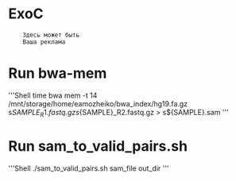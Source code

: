 # ExoC

```
    Здесь может быть
    Ваша реклама
```

# Run bwa-mem
'''Shell
    time bwa mem -t 14 /mnt/storage/home/eamozheiko/bwa_index/hg19.fa.gz s${SAMPLE}_R1.fastq.gz s${SAMPLE}_R2.fastq.gz > s${SAMPLE}.sam
'''


# Run sam_to_valid_pairs.sh
'''Shell
    ./sam_to_valid_pairs.sh sam_file out_dir
'''


